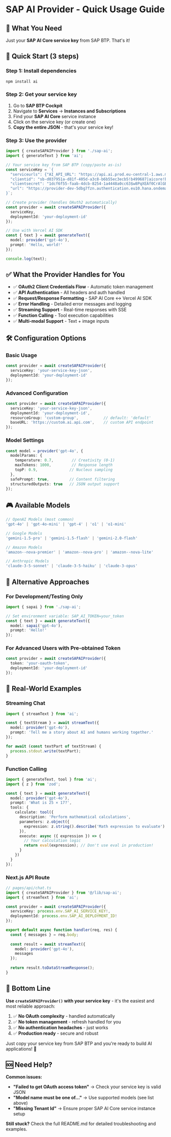 # SAP AI Provider - Quick Usage Guide

## 🎯 What You Need

Just your **SAP AI Core service key** from SAP BTP. That's it!

## 🚀 Quick Start (3 steps)

### Step 1: Install dependencies
```bash
npm install ai
```

### Step 2: Get your service key
1. Go to **SAP BTP Cockpit**
2. Navigate to **Services** → **Instances and Subscriptions**  
3. Find your **SAP AI Core** service instance
4. Click on the service key (or create one)
5. **Copy the entire JSON** - that's your service key!

### Step 3: Use the provider
```typescript
import { createSAPAIProvider } from './sap-ai';
import { generateText } from 'ai';

// Your service key from SAP BTP (copy/paste as-is)
const serviceKey = `{
  "serviceurls": {"AI_API_URL": "https://api.ai.prod.eu-central-1.aws.ml.hana.ondemand.com"},
  "clientid": "sb-d037951a-d81f-405d-a3c8-b6b55ec3ecb5!b499687|aicore!b540",
  "clientsecret": "1dcf6f55-faab-4dcb-8254-1a4448a0cc63$w8PqXEAf0CrAlGBK4H6xRSTZcWP7RBD6lKgJatsUmkE=",
  "url": "https://provider-dev-5dbg7fzn.authentication.eu10.hana.ondemand.com"
}`;

// Create provider (handles OAuth2 automatically)
const provider = await createSAPAIProvider({
  serviceKey,
  deploymentId: 'your-deployment-id'
});

// Use with Vercel AI SDK
const { text } = await generateText({
  model: provider('gpt-4o'),
  prompt: 'Hello, world!'
});

console.log(text);
```

## ✅ What the Provider Handles for You

- ✅ **OAuth2 Client Credentials Flow** - Automatic token management
- ✅ **API Authentication** - All headers and auth handled  
- ✅ **Request/Response Formatting** - SAP AI Core ↔ Vercel AI SDK
- ✅ **Error Handling** - Detailed error messages and logging
- ✅ **Streaming Support** - Real-time responses with SSE
- ✅ **Function Calling** - Tool execution capabilities
- ✅ **Multi-modal Support** - Text + image inputs

## 🛠️ Configuration Options

### Basic Usage
```typescript
const provider = await createSAPAIProvider({
  serviceKey: 'your-service-key-json',
  deploymentId: 'your-deployment-id'
});
```

### Advanced Configuration
```typescript
const provider = await createSAPAIProvider({
  serviceKey: 'your-service-key-json',
  deploymentId: 'your-deployment-id',
  resourceGroup: 'custom-group',           // default: 'default'
  baseURL: 'https://custom.ai.api.com',    // custom API endpoint
});
```

### Model Settings
```typescript
const model = provider('gpt-4o', {
  modelParams: {
    temperature: 0.7,        // Creativity (0-1)
    maxTokens: 1000,         // Response length  
    topP: 0.9,              // Nucleus sampling
  },
  safePrompt: true,         // Content filtering
  structuredOutputs: true   // JSON output support
});
```

## 🎮 Available Models

```typescript
// OpenAI Models (most common)
'gpt-4o' | 'gpt-4o-mini' | 'gpt-4' | 'o1' | 'o1-mini'

// Google Models  
'gemini-1.5-pro' | 'gemini-1.5-flash' | 'gemini-2.0-flash'

// Amazon Models
'amazon--nova-premier' | 'amazon--nova-pro' | 'amazon--nova-lite'

// Anthropic Models  
'claude-3-5-sonnet' | 'claude-3-5-haiku' | 'claude-3-opus'
```

## 🔀 Alternative Approaches

### For Development/Testing Only
```typescript
import { sapai } from './sap-ai';

// Set environment variable: SAP_AI_TOKEN=your_token
const { text } = await generateText({
  model: sapai('gpt-4o'),
  prompt: 'Hello!'
});
```

### For Advanced Users with Pre-obtained Token
```typescript
const provider = await createSAPAIProvider({
  token: 'your-oauth-token',
  deploymentId: 'your-deployment-id'
});
```

## 🌟 Real-World Examples

### Streaming Chat
```typescript
import { streamText } from 'ai';

const { textStream } = await streamText({
  model: provider('gpt-4o'),
  prompt: 'Tell me a story about AI and humans working together.'
});

for await (const textPart of textStream) {
  process.stdout.write(textPart);
}
```

### Function Calling
```typescript
import { generateText, tool } from 'ai';
import { z } from 'zod';

const { text } = await generateText({
  model: provider('gpt-4o'),
  prompt: 'What is 25 × 17?',
  tools: {
    calculate: tool({
      description: 'Perform mathematical calculations',
      parameters: z.object({
        expression: z.string().describe('Math expression to evaluate')
      }),
      execute: async ({ expression }) => {
        // Your calculation logic
        return eval(expression); // Don't use eval in production!
      }
    })
  }
});
```

### Next.js API Route
```typescript
// pages/api/chat.ts
import { createSAPAIProvider } from '@/lib/sap-ai';
import { streamText } from 'ai';

const provider = await createSAPAIProvider({
  serviceKey: process.env.SAP_AI_SERVICE_KEY!,
  deploymentId: process.env.SAP_AI_DEPLOYMENT_ID!
});

export default async function handler(req, res) {
  const { messages } = req.body;
  
  const result = await streamText({
    model: provider('gpt-4o'),
    messages
  });
  
  return result.toDataStreamResponse();
}
```

## 🎯 Bottom Line

**Use `createSAPAIProvider()` with your service key** - it's the easiest and most reliable approach:

1. ✅ **No OAuth complexity** - handled automatically
2. ✅ **No token management** - refresh handled for you  
3. ✅ **No authentication headaches** - just works
4. ✅ **Production ready** - secure and robust

Just copy your service key from SAP BTP and you're ready to build AI applications! 🚀

## 🆘 Need Help?

**Common issues:**
- **"Failed to get OAuth access token"** → Check your service key is valid JSON
- **"Model name must be one of..."** → Use supported models (see list above)
- **"Missing Tenant Id"** → Ensure proper SAP AI Core service instance setup

**Still stuck?** Check the full README.md for detailed troubleshooting and examples. 